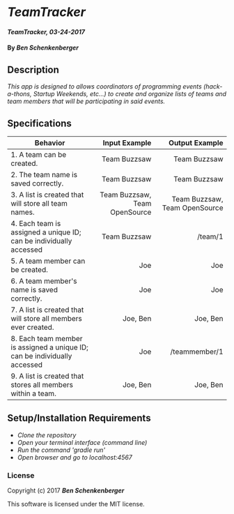 # _TeamTracker_

#### _TeamTracker, 03-24-2017_

#### By _**Ben Schenkenberger**_

## Description
_This app is designed to allows coordinators of programming events (hack-a-thons, Startup Weekends, etc...) to create and organize lists of teams and team members that will be participating in said events._


## Specifications

| Behavior                   | Input Example     | Output Example    |
| -------------------------- | -----------------:| -----------------:|
| 1. A team can be created. | Team Buzzsaw | Team Buzzsaw |
| 2. The team name is saved correctly. | Team Buzzsaw | Team Buzzsaw |
| 3. A list is created that will store all team names. | Team Buzzsaw, Team OpenSource | Team Buzzsaw, Team OpenSource |
| 4. Each team is assigned a unique ID; can be individually accessed | Team Buzzsaw | /team/1 |
| 5. A team member can be created. | Joe | Joe |
| 6. A team member's name is saved correctly. | Joe | Joe |
| 7. A list is created that will store all members ever created. | Joe, Ben | Joe, Ben |
| 8. Each team member is assigned a unique ID; can be individually accessed | Joe | /teammember/1 |
| 9. A list is created that stores all members within a team. | Joe, Ben | Joe, Ben |

## Setup/Installation Requirements

* _Clone the repository_
* _Open your terminal interface (command line)_
* _Run the command 'gradle run'_
* _Open browser and go to localhost:4567_


### License

Copyright (c) 2017 **_Ben Schenkenberger_**

This software is licensed under the MIT license.
